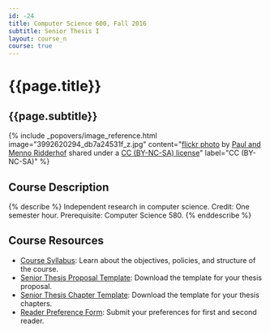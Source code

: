 ```yaml
---
id: -24
title: Computer Science 600, Fall 2016
subtitle: Senior Thesis I
layout: course_n
course: true
---
```


# {{page.title}}
## {{page.subtitle}}

<!-- Include header image -->
{% include _popovers/image_reference.html image="3992620294_db7a24531f_z.jpg" content="<a title='Paul Ridderhof 7okt09 (1084)' href='https://flickr.com/photos/ridderhof/3992620294'>flickr photo</a> by <a href='https://flickr.com/people/ridderhof'>Paul and Menno Ridderhof</a> shared under a <a href='https://creativecommons.org/licenses/by-nc-sa/2.0/'>CC (BY-NC-SA) license</a>" label="CC (BY-NC-SA)" %}

## Course Description

{% describe %}
Independent research in computer science. Credit: One semester hour. Prerequisite: Computer Science 580.
{% enddescribe %}

## Course Resources

<ul class="fa-ul">

<li><i class="fa-li fa fa-arrow-right"></i><a href="{{site.baseurl}}teaching/cs600F2016/provide/syllabus/cs600Fall2016_syllabus.pdf"
class="major">Course Syllabus</a>: Learn about the objectives, policies, and structure of the course.

<li><i class="fa-li fa fa-arrow-right"></i><a href="{{site.baseurl}}teaching/cs600F2016/provide/template/senior_thesis_proposal_template.zip"
class="major">Senior Thesis Proposal Template</a>: Download the template for your thesis proposal.

<li><i class="fa-li fa fa-arrow-right"></i><a href="{{site.baseurl}}teaching/cs600F2016/provide/template/AllegThesis.zip"
class="major">Senior Thesis Chapter Template</a>: Download the template for your thesis chapters.

<li><i class="fa-li fa fa-arrow-right"></i><a href="https://docs.google.com/a/allegheny.edu/forms/d/e/1FAIpQLSePAWys40CS4grZaaWlcAZg6ch6uVuKb_6oY5Dc_cVFMcHQOw/viewform"
class="major">Reader Preference Form</a>: Submit your preferences for first and second reader.

</ul>
